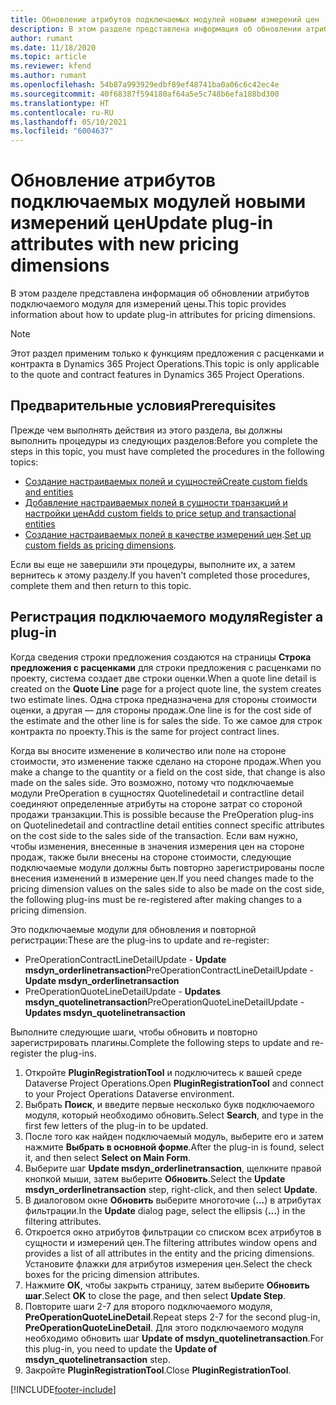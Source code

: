 ```yaml
---
title: Обновление атрибутов подключаемых модулей новыми измерений цен
description: В этом разделе представлена информация об обновлении атрибутов подключаемого модуля для измерений цены.
author: rumant
ms.date: 11/18/2020
ms.topic: article
ms.reviewer: kfend
ms.author: rumant
ms.openlocfilehash: 54b87a993929edbf89ef48741ba0a06c6c42ec4e
ms.sourcegitcommit: 40f68387f594180af64a5e5c748b6efa188bd300
ms.translationtype: HT
ms.contentlocale: ru-RU
ms.lasthandoff: 05/10/2021
ms.locfileid: "6004637"
---
```

# <a name="update-plug-in-attributes-with-new-pricing-dimensions"></a><span data-ttu-id="000a9-103">Обновление атрибутов подключаемых модулей новыми измерений цен</span><span class="sxs-lookup"><span data-stu-id="000a9-103">Update plug-in attributes with new pricing dimensions</span></span>

<span data-ttu-id="000a9-104">В этом разделе представлена информация об обновлении атрибутов подключаемого модуля для измерений цены.</span><span class="sxs-lookup"><span data-stu-id="000a9-104">This topic provides information about how to update plug-in attributes for pricing dimensions.</span></span>

> [!NOTE]
> <span data-ttu-id="000a9-105">Этот раздел применим только к функциям предложения с расценками и контракта в Dynamics 365 Project Operations.</span><span class="sxs-lookup"><span data-stu-id="000a9-105">This topic is only applicable to the quote and contract features in Dynamics 365 Project Operations.</span></span>

## <a name="prerequisites"></a><span data-ttu-id="000a9-106">Предварительные условия</span><span class="sxs-lookup"><span data-stu-id="000a9-106">Prerequisites</span></span>
<span data-ttu-id="000a9-107">Прежде чем выполнять действия из этого раздела, вы должны выполнить процедуры из следующих разделов:</span><span class="sxs-lookup"><span data-stu-id="000a9-107">Before you complete the steps in this topic, you must have completed the procedures in the following topics:</span></span>

  - [<span data-ttu-id="000a9-108">Создание настраиваемых полей и сущностей</span><span class="sxs-lookup"><span data-stu-id="000a9-108">Create custom fields and entities</span></span>](create-custom-fields-entities-pricing-dimensions.md) 
  - [<span data-ttu-id="000a9-109">Добавление настраиваемых полей в сущности транзакций и настройки цен</span><span class="sxs-lookup"><span data-stu-id="000a9-109">Add custom fields to price setup and transactional entities</span></span>](add-custom-fields-price-setup-transactional-entities.md)
  - <span data-ttu-id="000a9-110">[Создание настраиваемых полей в качестве измерений цен](set-up-custom-fields-pricing-dimensions.md).</span><span class="sxs-lookup"><span data-stu-id="000a9-110">[Set up custom fields as pricing dimensions](set-up-custom-fields-pricing-dimensions.md).</span></span> 
  
<span data-ttu-id="000a9-111">Если вы еще не завершили эти процедуры, выполните их, а затем вернитесь к этому разделу.</span><span class="sxs-lookup"><span data-stu-id="000a9-111">If you haven't completed those procedures, complete them and then return to this topic.</span></span>

## <a name="register-a-plug-in"></a><span data-ttu-id="000a9-112">Регистрация подключаемого модуля</span><span class="sxs-lookup"><span data-stu-id="000a9-112">Register a plug-in</span></span>
<span data-ttu-id="000a9-113">Когда сведения строки предложения создаются на страницы **Строка предложения с расценками** для строки предложения с расценками по проекту, система создает две строки оценки.</span><span class="sxs-lookup"><span data-stu-id="000a9-113">When a quote line detail is created on the **Quote Line** page for a project quote line, the system creates two estimate lines.</span></span> <span data-ttu-id="000a9-114">Одна строка предназначена для стороны стоимости оценки, а другая — для стороны продаж.</span><span class="sxs-lookup"><span data-stu-id="000a9-114">One line is for the cost side of the estimate and the other line is for sales the side.</span></span> <span data-ttu-id="000a9-115">То же самое для строк контракта по проекту.</span><span class="sxs-lookup"><span data-stu-id="000a9-115">This is the same  for project contract lines.</span></span>

<span data-ttu-id="000a9-116">Когда вы вносите изменение в количество или поле на стороне стоимости, это изменение также сделано на стороне продаж.</span><span class="sxs-lookup"><span data-stu-id="000a9-116">When you make a change to the quantity or a field on the cost side, that change is also made on the sales side.</span></span> <span data-ttu-id="000a9-117">Это возможно, потому что подключаемые модули PreOperation в сущностях Quotelinedetail и contractline detail соединяют определенные атрибуты на стороне затрат со стороной продажи транзакции.</span><span class="sxs-lookup"><span data-stu-id="000a9-117">This is possible because the PreOperation plug-ins on Quotelinedetail and contractline detail entities connect specific attributes on the cost side to the sales side of the transaction.</span></span> <span data-ttu-id="000a9-118">Если вам нужно, чтобы изменения, внесенные в значения измерения цен на стороне продаж, также были внесены на стороне стоимости, следующие подключаемые модули должны быть повторно зарегистрированы после внесения изменений в измерение цен.</span><span class="sxs-lookup"><span data-stu-id="000a9-118">If you need changes made to the pricing dimension values on the sales side to also be made on the cost side, the following plug-ins must be re-registered after making changes to a pricing dimension.</span></span>

<span data-ttu-id="000a9-119">Это подключаемые модули для обновления и повторной регистрации:</span><span class="sxs-lookup"><span data-stu-id="000a9-119">These are the plug-ins to update and re-register:</span></span>

- <span data-ttu-id="000a9-120">PreOperationContractLineDetailUpdate - **Update msdyn_orderlinetransaction**</span><span class="sxs-lookup"><span data-stu-id="000a9-120">PreOperationContractLineDetailUpdate - **Update msdyn_orderlinetransaction**</span></span>
- <span data-ttu-id="000a9-121">PreOperationQuoteLineDetailUpdate - **Updates msdyn_quotelinetransaction**</span><span class="sxs-lookup"><span data-stu-id="000a9-121">PreOperationQuoteLineDetailUpdate - **Updates msdyn_quotelinetransaction**</span></span>

<span data-ttu-id="000a9-122">Выполните следующие шаги, чтобы обновить и повторно зарегистрировать плагины.</span><span class="sxs-lookup"><span data-stu-id="000a9-122">Complete the following steps to update and re-register the plug-ins.</span></span>

1. <span data-ttu-id="000a9-123">Откройте **PluginRegistrationTool** и подключитесь к вашей среде Dataverse Project Operations.</span><span class="sxs-lookup"><span data-stu-id="000a9-123">Open **PluginRegistrationTool** and connect to your Project Operations Dataverse environment.</span></span>
2. <span data-ttu-id="000a9-124">Выбрать **Поиск**, и введите первые несколько букв подключаемого модуля, который необходимо обновить.</span><span class="sxs-lookup"><span data-stu-id="000a9-124">Select **Search**, and type in the first few letters of the plug-in to be updated.</span></span>
3. <span data-ttu-id="000a9-125">После того как найден подключаемый модуль, выберите его и затем нажмите **Выбрать в основной форме**.</span><span class="sxs-lookup"><span data-stu-id="000a9-125">After the plug-in is found, select it, and then select **Select on Main Form**.</span></span>
4. <span data-ttu-id="000a9-126">Выберите шаг **Update msdyn_orderlinetransaction**, щелкните правой кнопкой мыши, затем выберите **Обновить**.</span><span class="sxs-lookup"><span data-stu-id="000a9-126">Select the **Update msdyn_orderlinetransaction** step, right-click, and then select **Update**.</span></span>
5. <span data-ttu-id="000a9-127">В диалоговом окне **Обновить** выберите многоточие (**...**) в атрибутах фильтрации.</span><span class="sxs-lookup"><span data-stu-id="000a9-127">In the **Update** dialog page, select the ellipsis (**...**) in the filtering attributes.</span></span>
6. <span data-ttu-id="000a9-128">Откроется окно атрибутов фильтрации со списком всех атрибутов в сущности и измерений цен.</span><span class="sxs-lookup"><span data-stu-id="000a9-128">The filtering attributes window opens and provides a list of all attributes in the entity and the pricing dimensions.</span></span> <span data-ttu-id="000a9-129">Установите флажки для атрибутов измерения цен.</span><span class="sxs-lookup"><span data-stu-id="000a9-129">Select the check boxes for the pricing dimension attributes.</span></span>
7. <span data-ttu-id="000a9-130">Нажмите **ОК**, чтобы закрыть страницу, затем выберите **Обновить шаг**.</span><span class="sxs-lookup"><span data-stu-id="000a9-130">Select **OK** to close the page, and then select **Update Step**.</span></span>
8. <span data-ttu-id="000a9-131">Повторите шаги 2-7 для второго подключаемого модуля, **PreOperationQuoteLineDetail**.</span><span class="sxs-lookup"><span data-stu-id="000a9-131">Repeat steps 2-7 for the second plug-in, **PreOperationQuoteLineDetail**.</span></span> <span data-ttu-id="000a9-132">Для этого подключаемого модуля необходимо обновить шаг **Update of msdyn_quotelinetransaction**.</span><span class="sxs-lookup"><span data-stu-id="000a9-132">For this plug-in, you need to update the **Update of msdyn_quotelinetransaction** step.</span></span>
9. <span data-ttu-id="000a9-133">Закройте **PluginRegistrationTool**.</span><span class="sxs-lookup"><span data-stu-id="000a9-133">Close **PluginRegistrationTool**.</span></span>


[!INCLUDE[footer-include](../includes/footer-banner.md)]
